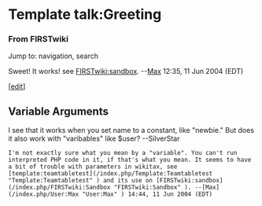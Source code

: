 # Template talk:Greeting

### From FIRSTwiki

Jump to: navigation, search

Sweet! It works! see [FIRSTwiki:sandbox](/index.php/FIRSTwiki:Sandbox
"FIRSTwiki:Sandbox" ). --[Max](/index.php/User:Max "User:Max" ) 12:35, 11 Jun
2004 (EDT)

[[edit](/index.php?title=Template_talk:Greeting&action=edit&section=1 "Edit
section: Variable Arguments" )]

##  Variable Arguments

I see that it works when you set name to a constant, like "newbie." But does
it also work with "varibables" like $user? --SilverStar

    I'm not exactly sure what you mean by a "variable". You can't run interpreted PHP code in it, if that's what you mean. It seems to have a bit of trouble with parameters in wikitax, see [template:teamtabletest](/index.php/Template:Teamtabletest "Template:Teamtabletest" ) and its use on [FIRSTwiki:sandbox](/index.php/FIRSTwiki:Sandbox "FIRSTwiki:Sandbox" ). --[Max](/index.php/User:Max "User:Max" ) 14:44, 11 Jun 2004 (EDT) 

